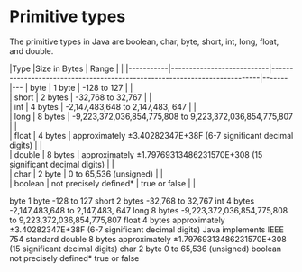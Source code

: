 # Primitive types

The primitive types in Java are boolean, char, byte, short, int, long, float, and double.

|Type   	|Size in Bytes  			|  Range 																	|   	|   |-----------|---------------------------|---------------------------------------------------------------------------|-------|---
| byte  	| 1 byte  					| -128 to 127 																|   	|   	
| short  	| 2 bytes  					| -32,768 to 32,767  														|   	|   	
| int  		| 4 bytes  					| -2,147,483,648 to 2,147,483, 647  										|   	|   	
| long  	| 8 bytes  					| -9,223,372,036,854,775,808 to 9,223,372,036,854,775,807  					|   	|   	
| float  	| 4 bytes  					|  approximately ±3.40282347E+38F (6-7 significant decimal digits) 			|   	|   	
| double  	| 8 bytes 					| approximately ±1.79769313486231570E+308 (15 significant decimal digits)  	|   	|   	
| char 		| 2 byte  					| 0 to 65,536 (unsigned)  													|   	|  	
| boolean  	| not precisely defined*  	| true or false  															|   	|   


byte	1 byte	-128 to 127
short	2 bytes	-32,768 to 32,767
int	4 bytes	-2,147,483,648 to 2,147,483, 647
long	8 bytes	-9,223,372,036,854,775,808 to 
9,223,372,036,854,775,807
float	4 bytes	approximately ±3.40282347E+38F 
(6-7 significant decimal digits) 
Java implements IEEE 754 standard
double	8 bytes	approximately ±1.79769313486231570E+308 
(15 significant decimal digits)
char	2 byte	0 to 65,536 (unsigned)
boolean	not precisely defined*	true or false